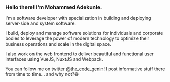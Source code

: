 ### Hello there! I'm Mohammed Adekunle.

I'm a software developer with specialization in building and deploying server-side and system software.

I build, deploy and manage software solutions for individuals and corporate bodies to leverage the power of modern technology to optimize their business operations and scale in the digital space.

I also work on the web frontend to deliver beautiful and functional user interfaces using VueJS, NuxtJS and Webpack.

You can follow me on twitter [@the_code_genin](https://twitter.com/the_code_genin)! I post informative stuff there from time to time... and why not?😄
